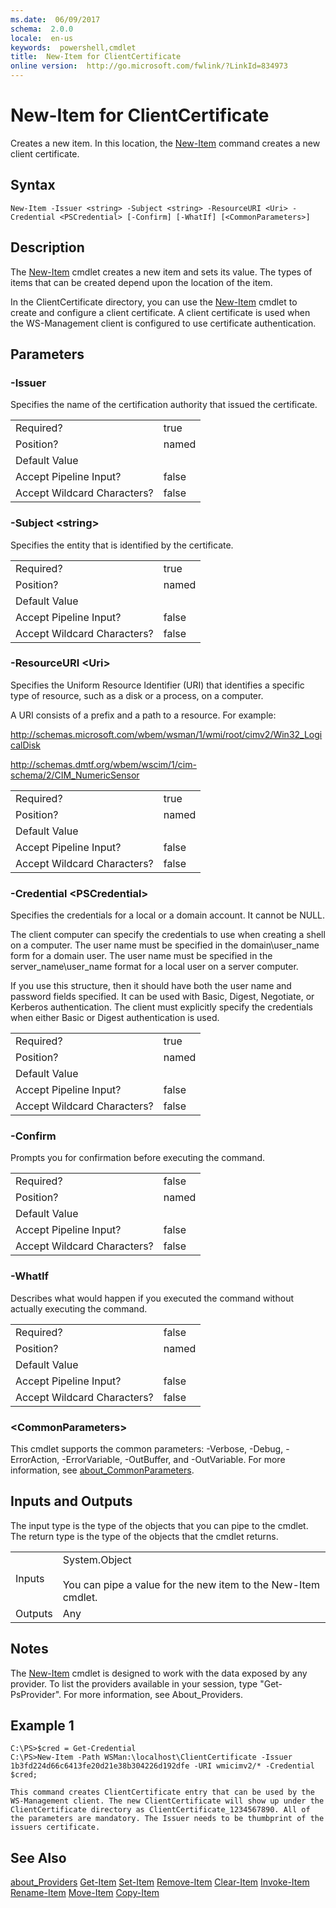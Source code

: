 ```yaml
---
ms.date:  06/09/2017
schema:  2.0.0
locale:  en-us
keywords:  powershell,cmdlet
title:  New-Item for ClientCertificate
online version:  http://go.microsoft.com/fwlink/?LinkId=834973
---
```


# New-Item for ClientCertificate
Creates a new item. In this location, the [New-Item](../../Microsoft.PowerShell.Management/New-Item.md) command creates a new client certificate.

## Syntax

```
New-Item -Issuer <string> -Subject <string> -ResourceURI <Uri> -Credential <PSCredential> [-Confirm] [-WhatIf] [<CommonParameters>]
```

## Description
 The [New-Item](../../Microsoft.PowerShell.Management/New-Item.md) cmdlet creates a new item and sets its value. The types of items that can be created depend upon the location of the item.

 In the ClientCertificate directory, you can use the [New-Item](../../Microsoft.PowerShell.Management/New-Item.md) cmdlet to create and configure a client certificate. A client certificate is used when the WS-Management client is configured to use certificate authentication.

## Parameters

### -Issuer <string>
 Specifies the name of the certification authority that issued the certificate.

|||
|-|-|
|Required?|true|
|Position?|named|
|Default Value||
|Accept Pipeline Input?|false|
|Accept Wildcard Characters?|false|

### -Subject <string\>
 Specifies the entity that is identified by the certificate.

|||
|-|-|
|Required?|true|
|Position?|named|
|Default Value||
|Accept Pipeline Input?|false|
|Accept Wildcard Characters?|false|

### -ResourceURI <Uri\>
 Specifies the Uniform Resource Identifier (URI) that identifies a specific type of resource, such as a disk or a process, on a computer.

 A URI consists of a prefix and a path to a resource. For example:

 http://schemas.microsoft.com/wbem/wsman/1/wmi/root/cimv2/Win32_LogicalDisk

 http://schemas.dmtf.org/wbem/wscim/1/cim-schema/2/CIM_NumericSensor

|||
|-|-|
|Required?|true|
|Position?|named|
|Default Value||
|Accept Pipeline Input?|false|
|Accept Wildcard Characters?|false|

### -Credential <PSCredential\>
 Specifies the credentials for a local or a domain account. It cannot be NULL.

 The client computer can specify the credentials to use when creating  a shell on a computer. The user name must be specified in the domain\user_name form for a domain user. The user name must be specified in the server_name\user_name format for a local user on a server computer.

 If you use this structure, then it should have both the user name and password fields specified. It can be used with Basic, Digest, Negotiate, or Kerberos authentication. The client must explicitly specify the credentials when either Basic or Digest authentication is used.

|||
|-|-|
|Required?|true|
|Position?|named|
|Default Value||
|Accept Pipeline Input?|false|
|Accept Wildcard Characters?|false|

### -Confirm
 Prompts you for confirmation before executing the command.

|||
|-|-|
|Required?|false|
|Position?|named|
|Default Value||
|Accept Pipeline Input?|false|
|Accept Wildcard Characters?|false|

### -WhatIf
 Describes what would happen if you executed the command without actually executing the command.

|||
|-|-|
|Required?|false|
|Position?|named|
|Default Value||
|Accept Pipeline Input?|false|
|Accept Wildcard Characters?|false|

### <CommonParameters\>
 This cmdlet supports the common parameters: -Verbose, -Debug, -ErrorAction, -ErrorVariable, -OutBuffer, and -OutVariable. For more information, see [about_CommonParameters](../../Microsoft.PowerShell.Core/About/about_CommonParameters.md).

## Inputs and Outputs
 The input type is the type of the objects that you can pipe to the cmdlet. The return type is the type of the objects that the cmdlet returns.

|||
|-|-|
|Inputs|System.Object<br /><br /> You can pipe a value for the new item to the New-Item cmdlet.|
|Outputs|Any|

## Notes
 The [New-Item](../../Microsoft.PowerShell.Management/New-Item.md) cmdlet is designed to work with the data exposed by any provider. To list the providers available in your session, type "Get-PsProvider". For more information, see About_Providers.

## Example 1

```
C:\PS>$cred = Get-Credential
C:\PS>New-Item -Path WSMan:\localhost\ClientCertificate -Issuer 1b3fd224d66c6413fe20d21e38b304226d192dfe -URI wmicimv2/* -Credential $cred;

This command creates ClientCertificate entry that can be used by the WS-Management client. The new ClientCertificate will show up under the ClientCertificate directory as ClientCertificate_1234567890. All of the parameters are mandatory. The Issuer needs to be thumbprint of the issuers certificate.
```

## See Also
 [about_Providers](../../Microsoft.PowerShell.Core/About/about_Providers.md)
 [Get-Item](../../Microsoft.PowerShell.Management/Get-Item.md)
 [Set-Item](../../Microsoft.PowerShell.Management/Set-Item.md)
 [Remove-Item](../../Microsoft.PowerShell.Management/Remove-Item.md)
 [Clear-Item](../../Microsoft.PowerShell.Management/Clear-Item.md)
 [Invoke-Item](../../Microsoft.PowerShell.Management/Invoke-Item.md)
 [Rename-Item](../../Microsoft.PowerShell.Management/Rename-Item.md)
 [Move-Item](../../Microsoft.PowerShell.Management/Move-Item.md)
 [Copy-Item](../../Microsoft.PowerShell.Management/Copy-Item.md)